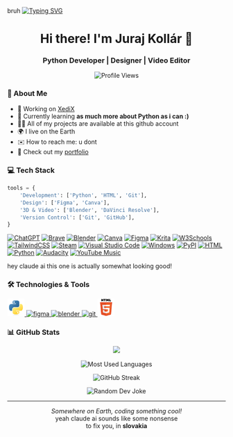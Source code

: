 bruh
<a href="https://git.io/typing-svg"><img src="https://readme-typing-svg.demolab.com?font=Fira+Code&duration=2000&pause=300&color=46F735&multiline=true&width=435&height=150&lines=%24+touch+grass.txt;%24+nano+grass.txt;%24+cat+grass.txt;%23+touch+grass+sigma+cat" alt="Typing SVG" /></a>
<h1 align="center">Hi there! I'm Juraj Kollár 👋</h1>
<h3 align="center">Python Developer | Designer | Video Editor</h3>

<p align="center">
    <img src="https://komarev.com/ghpvc/?username=mostypc123&label=Profile%20views&color=0e75b6&style=flat" alt="Profile Views" />
</p>

### 🚀 About Me
- 🔭 Working on [XediX](https://github.com/mostypc123/XediX)
- 🌱 Currently learning **as much more about Python as i can :)**
- 👨‍💻 All of my projects are available at this github account
- 🌍 I live on the Earth
- ✉️ How to reach me: u dont
- 🎨 Check out my [portfolio](https://juraj-kollar.w3spaces.com/)

### 💻 Tech Stack
```python
tools = {
    'Development': ['Python', 'HTML', 'Git'],
    'Design': ['Figma', 'Canva'],
    '3D & Video': ['Blender', 'DaVinci Resolve'],
    'Version Control': ['Git', 'GitHub'],
}
```
[![ChatGPT](https://img.shields.io/badge/ChatGPT-74aa9c?logo=openai&logoColor=white)](#)
[![Brave](https://img.shields.io/badge/Brave-FB542B?logo=Brave&logoColor=white)](#)
[![Blender](https://img.shields.io/badge/Blender-%23F5792A.svg?logo=blender&logoColor=white)](#)
[![Canva](https://img.shields.io/badge/Canva-%2300C4CC.svg?&logo=Canva&logoColor=white)](#)
[![Figma](https://img.shields.io/badge/Figma-F24E1E?logo=figma&logoColor=white)](#)
[![Krita](https://img.shields.io/badge/Krita-203759?logo=krita&logoColor=EEF37B)](#)
[![W3Schools](https://img.shields.io/badge/W3Schools-04AA6D?logo=w3schools&logoColor=fff)](#)
[![TailwindCSS](https://img.shields.io/badge/Tailwind%20CSS-%2338B2AC.svg?logo=tailwind-css&logoColor=white)](#)
[![Steam](https://img.shields.io/badge/Steam-%23000000.svg?logo=steam&logoColor=white)](#)
[![Visual Studio Code](https://custom-icon-badges.demolab.com/badge/Visual%20Studio%20Code-0078d7.svg?logo=vsc&logoColor=white)](#)
[![Windows](https://custom-icon-badges.demolab.com/badge/Windows-0078D6?logo=windows11&logoColor=white)](#)
[![PyPI](https://img.shields.io/badge/PyPI-3775A9?logo=pypi&logoColor=fff)](#)
[![HTML](https://img.shields.io/badge/HTML-%23E34F26.svg?logo=html5&logoColor=white)](#)
[![Python](https://img.shields.io/badge/Python-3776AB?logo=python&logoColor=fff)](#)
[![Audacity](https://img.shields.io/badge/Audacity-0000CC?logo=audacity&logoColor=white)](#)
[![YouTube Music](https://img.shields.io/badge/YouTube_Music-FF0000?logo=youtube-music&logoColor=white)](#)

hey claude ai this one is actually somewhat looking good!

### 🛠️ Technologies & Tools
<p align="left">
    <a href="https://www.python.org" target="_blank" rel="noreferrer">
        <img src="https://raw.githubusercontent.com/devicons/devicon/master/icons/python/python-original.svg" alt="python" width="40" height="40"/>
    </a>
    <a href="https://www.figma.com/" target="_blank" rel="noreferrer">
        <img src="https://www.vectorlogo.zone/logos/figma/figma-icon.svg" alt="figma" width="40" height="40"/>
    </a>
    <a href="https://www.blender.org/" target="_blank" rel="noreferrer">
        <img src="https://download.blender.org/branding/community/blender_community_badge_white.svg" alt="blender" width="40" height="40"/>
    </a>
    <a href="https://git-scm.com/" target="_blank" rel="noreferrer">
        <img src="https://www.vectorlogo.zone/logos/git-scm/git-scm-icon.svg" alt="git" width="40" height="40"/>
    </a>
    <a href="https://www.w3.org/html/" target="_blank" rel="noreferrer">
        <img src="https://raw.githubusercontent.com/devicons/devicon/master/icons/html5/html5-original-wordmark.svg" alt="html5" width="40" height="40"/>
    </a>
</p>

### 📊 GitHub Stats
<p align="center">
    <img src="http://github-profile-summary-cards.vercel.app/api/cards/profile-details?username=mostypc123">
</p>
<p align="center">
    <img src="https://github-readme-stats.vercel.app/api/top-langs?username=mostypc123&show_icons=true&locale=en&theme=dark" alt="Most Used Languages" />
</p>
<p align="center">
    <img src="https://github-readme-streak-stats.herokuapp.com/?user=mostypc123&theme=dark" alt="GitHub Streak" />
</p>

<p align="center">
    <img src="https://readme-jokes.vercel.app/api" alt="Random Dev Joke" />
</p>

---
<p align="center">
    <i>Somewhere on Earth, coding something cool!</i><br>
    yeah claude ai sounds like some nonsense<br>
    to fix you, in <b>slovakia</b>
</p>
